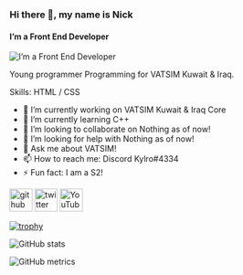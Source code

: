 ### Hi there 👋, my name is Nick
#### I’m a Front End Developer 
![I’m a Front End Developer ](https://i.imgflip.com/4eld08.jpg)

Young programmer Programming for VATSIM Kuwait & Iraq.

Skills:  HTML / CSS

- 🔭 I’m currently working on VATSIM Kuwait & Iraq Core 
- 🌱 I’m currently learning C++ 
- 👯 I’m looking to collaborate on Nothing as of now! 
- 🤔 I’m looking for help with Nothing as of now! 
- 💬 Ask me about VATSIM! 
- 📫 How to reach me:  Discord Kylro#4334 
- ⚡ Fun fact: I am a S2! 


[<img src='https://cdn.jsdelivr.net/npm/simple-icons@3.0.1/icons/github.svg' alt='github' height='40'>](https://github.com/KyrloUk)  [<img src='https://cdn.jsdelivr.net/npm/simple-icons@3.0.1/icons/twitter.svg' alt='twitter' height='40'>](https://twitter.com/Q8Kylro)  [<img src='https://cdn.jsdelivr.net/npm/simple-icons@3.0.1/icons/youtube.svg' alt='YouTube' height='40'>](https://www.youtube.com/channel/Q8Control)  

[![trophy](https://github-profile-trophy.vercel.app/?username=KyrloUk)](https://github.com/ryo-ma/github-profile-trophy)

![GitHub stats](https://github-readme-stats.vercel.app/api?username=KyrloUk&show_icons=true)  

![GitHub metrics](https://metrics.lecoq.io/KyrloUk)  



<!---
KyrloUk/KyrloUk is a ✨ special ✨ repository because its `README.md` (this file) appears on your GitHub profile.
You can click the Preview link to take a look at your changes.
--->
